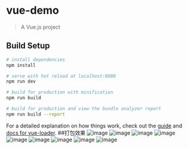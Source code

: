 # vue-demo

> A Vue.js project

## Build Setup

``` bash
# install dependencies
npm install

# serve with hot reload at localhost:8080
npm run dev

# build for production with minification
npm run build

# build for production and view the bundle analyzer report
npm run build --report
```

For a detailed explanation on how things work, check out the [guide](http://vuejs-templates.github.io/webpack/) and [docs for vue-loader](http://vuejs.github.io/vue-loader).
##打包效果
![image](https://github.com/mhyu1996/webpack-demo/src/assets/项目截图1.jpg)
![image](https://github.com/mhyu1996/webpack-demo/src/assets/项目截图2.jpg)
![image](https://github.com/mhyu1996/webpack-demo/src/assets/项目截图3.jpg)
![image](https://github.com/mhyu1996/webpack-demo/src/assets/项目截图4.jpg)
![image](https://github.com/mhyu1996/webpack-demo/src/assets/项目截图5.jpg)
![image](https://github.com/mhyu1996/webpack-demo/src/assets/项目截图6.jpg)
![image](https://github.com/mhyu1996/webpack-demo/src/assets/项目截图7.jpg)
![image](https://github.com/mhyu1996/webpack-demo/src/assets/项目截图8.jpg)
![image](https://github.com/mhyu1996/webpack-demo/src/assets/项目截图9.jpg)
